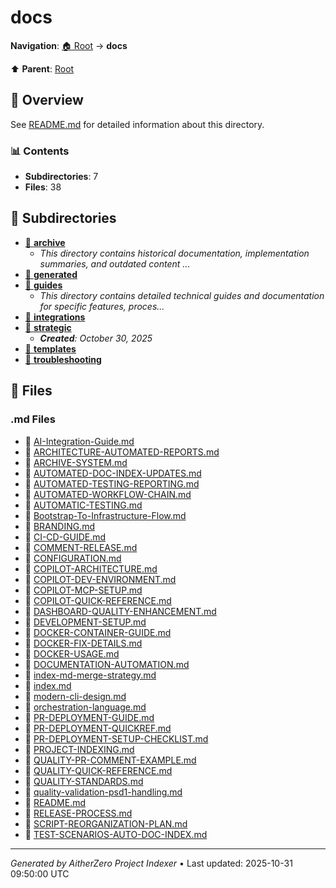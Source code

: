 # docs

**Navigation**: [🏠 Root](../index.md) → **docs**

⬆️ **Parent**: [Root](../index.md)

## 📖 Overview

See [README.md](./README.md) for detailed information about this directory.

### 📊 Contents

- **Subdirectories**: 7
- **Files**: 38

## 📁 Subdirectories

- [📂 **archive**](./archive/index.md)
  - *This directory contains historical documentation, implementation summaries, and outdated content ...*
- [📂 **generated**](./generated/index.md)
- [📂 **guides**](./guides/index.md)
  - *This directory contains detailed technical guides and documentation for specific features, proces...*
- [📂 **integrations**](./integrations/index.md)
- [📂 **strategic**](./strategic/index.md)
  - ***Created**: October 30, 2025*
- [📂 **templates**](./templates/index.md)
- [📂 **troubleshooting**](./troubleshooting/index.md)

## 📄 Files

### .md Files

- 📝 [AI-Integration-Guide.md](./AI-Integration-Guide.md)
- 📝 [ARCHITECTURE-AUTOMATED-REPORTS.md](./ARCHITECTURE-AUTOMATED-REPORTS.md)
- 📝 [ARCHIVE-SYSTEM.md](./ARCHIVE-SYSTEM.md)
- 📝 [AUTOMATED-DOC-INDEX-UPDATES.md](./AUTOMATED-DOC-INDEX-UPDATES.md)
- 📝 [AUTOMATED-TESTING-REPORTING.md](./AUTOMATED-TESTING-REPORTING.md)
- 📝 [AUTOMATED-WORKFLOW-CHAIN.md](./AUTOMATED-WORKFLOW-CHAIN.md)
- 📝 [AUTOMATIC-TESTING.md](./AUTOMATIC-TESTING.md)
- 📝 [Bootstrap-To-Infrastructure-Flow.md](./Bootstrap-To-Infrastructure-Flow.md)
- 📝 [BRANDING.md](./BRANDING.md)
- 📝 [CI-CD-GUIDE.md](./CI-CD-GUIDE.md)
- 📝 [COMMENT-RELEASE.md](./COMMENT-RELEASE.md)
- 📝 [CONFIGURATION.md](./CONFIGURATION.md)
- 📝 [COPILOT-ARCHITECTURE.md](./COPILOT-ARCHITECTURE.md)
- 📝 [COPILOT-DEV-ENVIRONMENT.md](./COPILOT-DEV-ENVIRONMENT.md)
- 📝 [COPILOT-MCP-SETUP.md](./COPILOT-MCP-SETUP.md)
- 📝 [COPILOT-QUICK-REFERENCE.md](./COPILOT-QUICK-REFERENCE.md)
- 📝 [DASHBOARD-QUALITY-ENHANCEMENT.md](./DASHBOARD-QUALITY-ENHANCEMENT.md)
- 📝 [DEVELOPMENT-SETUP.md](./DEVELOPMENT-SETUP.md)
- 📝 [DOCKER-CONTAINER-GUIDE.md](./DOCKER-CONTAINER-GUIDE.md)
- 📝 [DOCKER-FIX-DETAILS.md](./DOCKER-FIX-DETAILS.md)
- 📝 [DOCKER-USAGE.md](./DOCKER-USAGE.md)
- 📝 [DOCUMENTATION-AUTOMATION.md](./DOCUMENTATION-AUTOMATION.md)
- 📝 [index-md-merge-strategy.md](./index-md-merge-strategy.md)
- 📝 [index.md](./index.md)
- 📝 [modern-cli-design.md](./modern-cli-design.md)
- 📝 [orchestration-language.md](./orchestration-language.md)
- 📝 [PR-DEPLOYMENT-GUIDE.md](./PR-DEPLOYMENT-GUIDE.md)
- 📝 [PR-DEPLOYMENT-QUICKREF.md](./PR-DEPLOYMENT-QUICKREF.md)
- 📝 [PR-DEPLOYMENT-SETUP-CHECKLIST.md](./PR-DEPLOYMENT-SETUP-CHECKLIST.md)
- 📝 [PROJECT-INDEXING.md](./PROJECT-INDEXING.md)
- 📝 [QUALITY-PR-COMMENT-EXAMPLE.md](./QUALITY-PR-COMMENT-EXAMPLE.md)
- 📝 [QUALITY-QUICK-REFERENCE.md](./QUALITY-QUICK-REFERENCE.md)
- 📝 [QUALITY-STANDARDS.md](./QUALITY-STANDARDS.md)
- 📝 [quality-validation-psd1-handling.md](./quality-validation-psd1-handling.md)
- 📝 [README.md](./README.md)
- 📝 [RELEASE-PROCESS.md](./RELEASE-PROCESS.md)
- 📝 [SCRIPT-REORGANIZATION-PLAN.md](./SCRIPT-REORGANIZATION-PLAN.md)
- 📝 [TEST-SCENARIOS-AUTO-DOC-INDEX.md](./TEST-SCENARIOS-AUTO-DOC-INDEX.md)

---

*Generated by AitherZero Project Indexer* • Last updated: 2025-10-31 09:50:00 UTC

